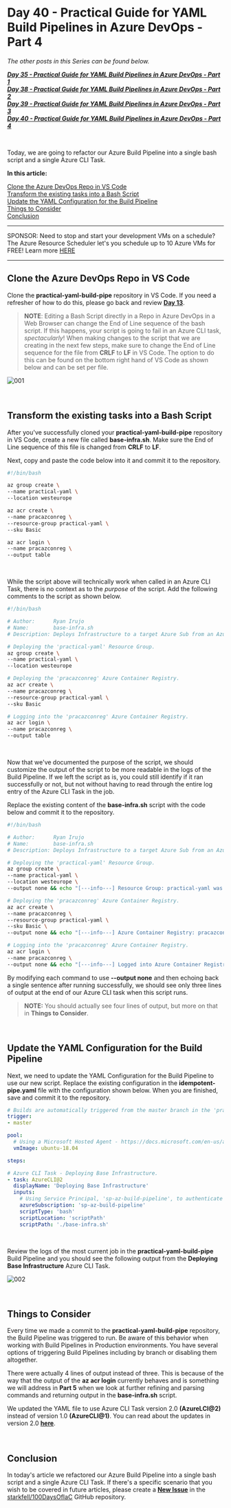 # Day 40 - Practical Guide for YAML Build Pipelines in Azure DevOps - Part 4

*The other posts in this Series can be found below.*

***[Day 35 - Practical Guide for YAML Build Pipelines in Azure DevOps - Part 1](./day.35.building.a.practical.yaml.pipeline.part.1.md)***</br>
***[Day 38 - Practical Guide for YAML Build Pipelines in Azure DevOps - Part 2](./day.38.building.a.practical.yaml.pipeline.part.2.md)***</br>
***[Day 39 - Practical Guide for YAML Build Pipelines in Azure DevOps - Part 3](./day.39.building.a.practical.yaml.pipeline.part.3.md)***</br>
***[Day 40 - Practical Guide for YAML Build Pipelines in Azure DevOps - Part 4](./day.40.building.a.practical.yaml.pipeline.part.4.md)***</br>

</br>

Today, we are going to refactor our Azure Build Pipeline into a single bash script and a single Azure CLI Task.

**In this article:**

[Clone the Azure DevOps Repo in VS Code](#clone-the-azure-devops-repo-in-vs-code)</br>
[Transform the existing tasks into a Bash Script](#transform-the-existing-tasks-into-a-bash-script)</br>
[Update the YAML Configuration for the Build Pipeline](#update-the-yaml-configuration-for-the-build-pipeline)</br>
[Things to Consider](#things-to-consider)</br>
[Conclusion](#conclusion)</br>

***
SPONSOR: Need to stop and start your development VMs on a schedule? The Azure Resource Scheduler let's you schedule up to 10 Azure VMs for FREE! Learn more [HERE](https://azuremarketplace.microsoft.com/en-us/marketplace/apps/lumagatena.resourcescheduler?tab=Overview)
***

## Clone the Azure DevOps Repo in VS Code

Clone the **practical-yaml-build-pipe** repository in VS Code. If you need a refresher of how to do this, please go back and review **[Day 13](./day.13.git.started.in.vs.code.windows.edition.md)**.

> **NOTE**: Editing a Bash Script directly in a Repo in Azure DevOps in a Web Browser can change the End of Line sequence of the bash script. If this happens, your script is going to fail in an Azure CLI task, *spectacularly*! When making changes to the script that we are creating in the next few steps, make sure to change the End of Line sequence for the file from **CRLF** to **LF** in VS Code. The option to do this can be found on the bottom right hand of VS Code as shown below and can be set per file.

![001](../images/day40/day.40.building.a.practical.yaml.pipeline.part.4.001.png)

</br>

## Transform the existing tasks into a Bash Script

After you've successfully cloned your **practical-yaml-build-pipe** repository in VS Code, create a new file called **base-infra.sh**. Make sure the End of Line sequence of this file is changed from **CRLF** to **LF**.

Next, copy and paste the code below into it and commit it to the repository.

```bash
#!/bin/bash

az group create \
--name practical-yaml \
--location westeurope

az acr create \
--name pracazconreg \
--resource-group practical-yaml \
--sku Basic

az acr login \
--name pracazconreg \
--output table
```

</br>

While the script above will technically work when called in an Azure CLI Task, there is no context as to the *purpose* of the script. Add the following comments to the script as shown below.

```bash
#!/bin/bash

# Author:      Ryan Irujo
# Name:        base-infra.sh
# Description: Deploys Infrastructure to a target Azure Sub from an Azure CLI Task in Azure DevOps.

# Deploying the 'practical-yaml' Resource Group.
az group create \
--name practical-yaml \
--location westeurope

# Deploying the 'pracazconreg' Azure Container Registry.
az acr create \
--name pracazconreg \
--resource-group practical-yaml \
--sku Basic

# Logging into the 'pracazconreg' Azure Container Registry.
az acr login \
--name pracazconreg \
--output table
```

</br>

Now that we've documented the purpose of the script, we should customize the output of the script to be more readable in the logs of the Build Pipeline. If we left the script as is, you could still identify if it ran successfully or not, but not without having to read through the entire log entry of the Azure CLI Task in the job.

Replace the existing content of the **base-infra.sh** script with the code below and commit it to the repository.

```bash
#!/bin/bash

# Author:      Ryan Irujo
# Name:        base-infra.sh
# Description: Deploys Infrastructure to a target Azure Sub from an Azure CLI Task in Azure DevOps.

# Deploying the 'practical-yaml' Resource Group.
az group create \
--name practical-yaml \
--location westeurope \
--output none && echo "[---info---] Resource Group: practical-yaml was created successfully or already exists."

# Deploying the 'pracazconreg' Azure Container Registry.
az acr create \
--name pracazconreg \
--resource-group practical-yaml \
--sku Basic \
--output none && echo "[---info---] Azure Container Registry: pracazconreg was created successfully or already exists."

# Logging into the 'pracazconreg' Azure Container Registry.
az acr login \
--name pracazconreg \
--output none && echo "[---info---] Logged into Azure Container Registry: pracazconreg."
```

By modifying each command to use **--output none** and then echoing back a single sentence after running successfully, we should see only three lines of output at the end of our Azure CLI task when this script runs.

> **NOTE:** You should actually see four lines of output, but more on that in **Things to Consider**.

</br>

## Update the YAML Configuration for the Build Pipeline

Next, we need to update the YAML Configuration for the Build Pipeline to use our new script. Replace the existing configuration in the **idempotent-pipe.yaml** file with the configuration shown below. When you are finished, save and commit it to the repository.

```yaml
# Builds are automatically triggered from the master branch in the 'practical-yaml-build-pipe' Repo.
trigger:
- master

pool:
  # Using a Microsoft Hosted Agent - https://docs.microsoft.com/en-us/azure/devops/pipelines/agents/hosted?view=azure-devops
  vmImage: ubuntu-18.04

steps:

# Azure CLI Task - Deploying Base Infrastructure.
- task: AzureCLI@2
  displayName: 'Deploying Base Infrastructure'
  inputs:
    # Using Service Principal, 'sp-az-build-pipeline', to authenticate to the Azure Subscription.
    azureSubscription: 'sp-az-build-pipeline'
    scriptType: 'bash'
    scriptLocation: 'scriptPath'
    scriptPath: './base-infra.sh'
```

</br>

Review the logs of the most current job in the **practical-yaml-build-pipe** Build Pipeline and you should see the following output from the **Deploying Base Infrastructure** Azure CLI Task.

![002](../images/day40/day.40.building.a.practical.yaml.pipeline.part.4.002.png)

</br>

## Things to Consider

Every time we made a commit to the **practical-yaml-build-pipe** repository, the Build Pipeline was triggered to run. Be aware of this behavior when working with Build Pipelines in Production environments. You have several options of triggering Build Pipelines including by branch or disabling them altogether.

There were actually 4 lines of output instead of three. This is because of the way that the output of the **az acr login** currently behaves and is something we will address in **Part 5** when we look at further refining and parsing commands and returning output in the **base-infra.sh** script.

We updated the YAML file to use Azure CLI Task version 2.0 **(AzureLCI@2)** instead of version 1.0 **(AzureCLI@1)**. You can read about the updates in version 2.0 **[here](https://docs.microsoft.com/en-us/azure/devops/pipelines/tasks/deploy/azure-cli?view=azure-devops)**.

</br>

## Conclusion

In today's article we refactored our Azure Build Pipeline into a single bash script and a single Azure CLI Task. If there's a specific scenario that you wish to be covered in future articles, please create a **[New Issue](https://github.com/starkfell/100DaysOfIaC/issues)** in the [starkfell/100DaysOfIaC](https://github.com/starkfell/100DaysOfIaC/) GitHub repository.
